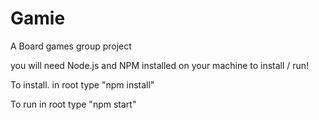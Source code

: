 # Gamie
A Board games group project

you will need Node.js and NPM installed on your machine to install / run!

To install.
in root type "npm install"

To run
in root type "npm start"

 